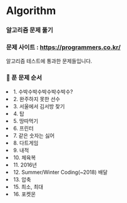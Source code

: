 
# Algorithm
### 알고리즘 문제 풀기
### 문제 사이트 : https://programmers.co.kr/

알고리즘 테스트에 통과한 문제들입니다.
### :pushpin: 푼 문제 순서
<list>
  <li>1. 수박수박수박수박수박수?</li>
  <li>2. 완주하지 못한 선수</li>
  <li>3. 서울에서 김서방 찾기</li>
  <li>4. 탑</li>
  <li>5. 땅따먹기</li>
  <li>6. 프린터</li>
  <li>7. 같은 숫자는 싫어</li>
  <li>8. 다트게임</li>
  <li>9. 내적</li>
  <li>10. 체육복</li>
  <li>11. 2016년</li>
  <li>12. Summer/Winter Coding(~2018) 배달</li>
  <li>13. 압축</li>
  <li>15. 최소, 최대</li>
  <li>16. 포켓몬</li>
</list>
 
